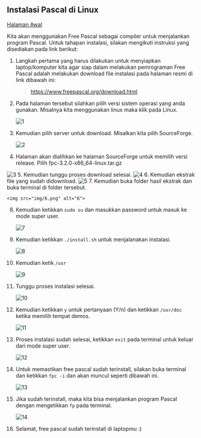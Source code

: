 ## Instalasi Pascal di Linux

[Halaman Awal] 

Kita akan menggunakan Free Pascal sebagai compiler untuk menjalankan program Pascal. Untuk tahapan instalasi, silakan mengikuti instruksi yang disediakan pada link berikut:

1. Langkah pertama yang harus dilakukan untuk menyiapkan laptop/komputer kita agar siap dalam melakukan pemrograman Free Pascal adalah melakukan download file instalasi pada halaman resmi di link dibawah ini:

   > https://www.freepascal.org/download.html

2. Pada halaman tersebut silahkan pilih versi sistem operasi yang anda gunakan. Misalnya kita menggunakan linux maka klik pada Linux.

   <img src="img/1.png" alt="1">

3. Kemudian pilih server untuk download. Misalkan kita pilih SourceForge.

   <img src="img/2.png" alt="2">

4. Halaman akan dialihkan ke halaman SourceForge untuk memilih versi release.
   Pilih fpc-3.2.0-x86_64-linux.tar.gz

  <img src="img/3.png" alt="3">
5. Kemudian tunggu proses download selesai.
   
   <img src="img/4.png" alt="4">
6. Kemudian ekstrak file yang sudah didownload.
   
   <img src="img/5.png" alt="5">
7. Kemudian buka folder hasil ekstrak dan buka terminal di folder tersebut.
    
    <img src="img/6.png" alt="6">
8. Kemudian ketikkan `sudo su` dan masukkan password untuk masuk ke mode super user.
    
    <img src="img/7.png" alt="7">
9. Kemudian ketikkan `./install.sh` untuk menjalanakan instalasi.
    
    <img src="img/8.png" alt="8">
10. Kemudian ketik `/usr` 
    
    <img src="img/9.png" alt="9">
11. Tunggu proses instalasi selesai.
    
    <img src="img/10.png" alt="10">
12. Kemudian ketikkan `y` untuk pertanyaan (Y/n) dan ketikkan `/usr/doc` ketika memilih tempat demos.
    
    <img src="img/11.png" alt="11">
13. Proses instalasi sudah selesai, ketikkan `exit` pada terminal untuk keluar dari mode super user.
    
    <img src="img/12.png" alt="12">
14. Untuk memastikan free pascal sudah terinstall, silakan buka terminal dan ketikkan `fpc -i` dan akan muncul seperti dibawah ini.
    
    <img src="img/13.png" alt="13">
15. Jika sudah terinstall, maka kita bisa menjalankan program Pascal dengan mengetikkan `fp` pada terminal.
    
    <img src="img/14.png" alt="14">

16.  Selamat, free pascal sudah terinstall di laptopmu :)

<!-- Internal Link -->
[Halaman Awal]:./../README.MD

